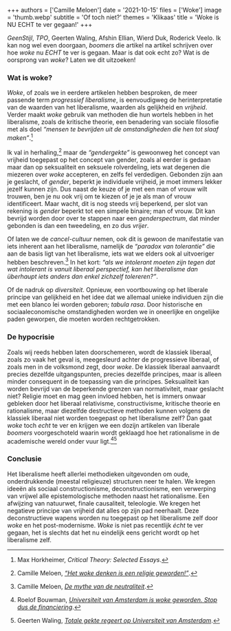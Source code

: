 +++
authors = ['Camille Meloen']
date = '2021-10-15'
files = ['Woke']
image = 'thumb.webp'
subtitle = 'Of toch niet?'
themes = 'Klikaas'
title = 'Woke is NU ECHT te ver gegaan!'
+++


_GeenStijl_, _TPO_, Geerten Waling, Afshin Ellian, Wierd Duk, Roderick Veelo. Ik kan nog wel even doorgaan, _boomers_ die artikel na artikel schrijven over hoe _woke_ nu _ECHT_ te ver is gegaan. Maar is dat ook echt zo? Wat is de oorsprong van _woke_? Laten we dit uitzoeken!

### Wat is woke?

_Woke_, of zoals we in eerdere artikelen hebben besproken, de meer passende term _progressief liberalisme_, is eenvoudigweg de herinterpretatie van de waarden van het liberalisme, waarden als gelijkheid en _vrijheid_. Verder maakt _woke_ gebruik van methoden die hun wortels hebben in het liberalisme, zoals de kritische theorie, een benadering van sociale filosofie met als doel _“mensen te bevrijden uit de omstandigheden die hen tot slaaf maken”_.[^1]

Ik val in herhaling,[^2] maar de _“gendergekte”_ is gewoonweg het concept van vrijheid toegepast op het concept van gender, zoals al eerder is gedaan maar dan op seksualiteit en seksuele rolverdeling, iets wat degenen die miezeren over _woke_ accepteren, en zelfs fel verdedigen. Gebonden zijn aan je geslacht, of _gender_, beperkt je individuele vrijheid, je moet immers lekker jezelf kunnen zijn. Dus naast de keuze of je met een man of vrouw wilt trouwen, ben je nu ook vrij om te kiezen of je je als man of vrouw identificeert. Maar wacht, dit is nog steeds vrij beperkend, per slot van rekening is _gender_ beperkt tot een simpele binaire; man of vrouw. Dit kan bevrijd worden door over te stappen naar een _genderspectrum_, dat minder gebonden is dan een tweedeling, en zo dus _vrijer_.

Of laten we de _cancel-cultuur_ nemen, ook dit is gewoon de manifestatie van iets inherent aan het liberalisme, namelijk de _“paradox van tolerantie”_ die aan de basis ligt van het liberalisme, iets wat we elders ook al uitvoeriger hebben beschreven.[^3] In het kort: _“als we intolerant moeten zijn tegen dat wat intolerant is vanuit liberaal perspectief, kan het liberalisme dan überhaupt iets anders dan enkel zichzelf tolereren?”_.

Of de nadruk op _diversiteit_. Opnieuw, een voortbouwing op het liberale principe van gelijkheid en het idee dat we allemaal unieke individuen zijn die met een blanco lei worden geboren; _tabula rasa_. Door historische en sociaaleconomische omstandigheden worden we in oneerlijke en ongelijke paden geworpen, die moeten worden rechtgetrokken.


### De hypocrisie

Zoals wij reeds hebben laten doorschemeren, wordt de klassiek liberaal, zoals zo vaak het geval is, meegesleurd achter de progressieve liberaal, of zoals men in de volksmond zegt, door _woke_. De klassiek liberaal aanvaardt precies dezelfde uitgangspunten, precies dezelfde principes, maar is alleen minder consequent in de toepassing van die principes. Seksualiteit kan worden bevrijd van de beperkende grenzen van normativiteit, maar geslacht niet? Religie moet en mag geen invloed hebben, het is immers onwaar gebleken door het liberaal relativisme, constructivisme, kritische theorie en rationalisme, maar diezelfde destructieve methoden kunnen volgens de klassiek liberaal niet worden toegepast op het liberalisme zelf? Dan gaat _woke_ toch _echt_ te ver en krijgen we een dozijn artikelen van liberale _boomers_ voorgeschoteld waarin wordt geklaagd hoe het rationalisme in de academische wereld onder vuur ligt.[^4][^5]


### Conclusie

Het liberalisme heeft allerlei methodieken uitgevonden om oude, onderdrukkende (meestal religieuze) structuren neer te halen. We kregen ideeën als sociaal constructionisme, deconstructionisme, een verwerping van vrijwel alle epistemologische methoden naast het rationalisme. Een afwijzing van natuurwet, finale causaliteit, teleologie. We kregen het negatieve principe van vrijheid dat alles op zijn pad neerhaalt. Deze deconstructieve wapens worden nu toegepast op het liberalisme zelf door _woke_ en het post-modernisme. _Woke_ is niet pas recentlijk _écht_ te ver gegaan, het is slechts dat het nu eindelijk eens gericht wordt op het liberalisme zelf.


[^1]: Max Horkheimer, _Critical Theory: Selected Essays_.
[^2]: Camille Meloen, _[“Het woke denken is een religie geworden!”](https://reactionair.nl/artikelen/het-woke-denken-is-een-religie-geworden/)_.
[^3]: Camille Meloen, _[De mythe van de neutraliteit](https://reactionair.nl/artikelen/de-mythe-van-de-neutraliteit/)_.
[^4]: Roelof Bouwman, _[Universiteit van Amsterdam is woke geworden. Stop dus de financiering](https://www.ewmagazine.nl/nederland/opinie/2021/10/uva-is-woke-geworden-stop-dus-de-financiering-849529/)_.
[^5]: Geerten Waling, _[Totale gekte regeert op Universiteit van Amsterdam](https://www.ewmagazine.nl/opinie/opinie/2018/10/uva-leaks-hoe-de-identiteitspolitiek-er-wordt-opgedrongen-648984/)_.

